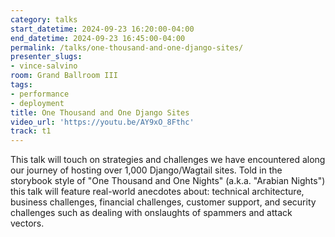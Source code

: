 ```yaml
---
category: talks
start_datetime: 2024-09-23 16:20:00-04:00
end_datetime: 2024-09-23 16:45:00-04:00
permalink: /talks/one-thousand-and-one-django-sites/
presenter_slugs:
- vince-salvino
room: Grand Ballroom III
tags:
- performance
- deployment
title: One Thousand and One Django Sites
video_url: 'https://youtu.be/AY9xO_8Fthc'
track: t1
---
```


This talk will touch on strategies and challenges we have encountered along our journey of hosting over 1,000 Django/Wagtail sites. Told in the storybook style of "One Thousand and One Nights" (a.k.a. "Arabian Nights") this talk will feature real-world anecdotes about: technical architecture, business challenges, financial challenges, customer support, and security challenges such as dealing with onslaughts of spammers and attack vectors.
